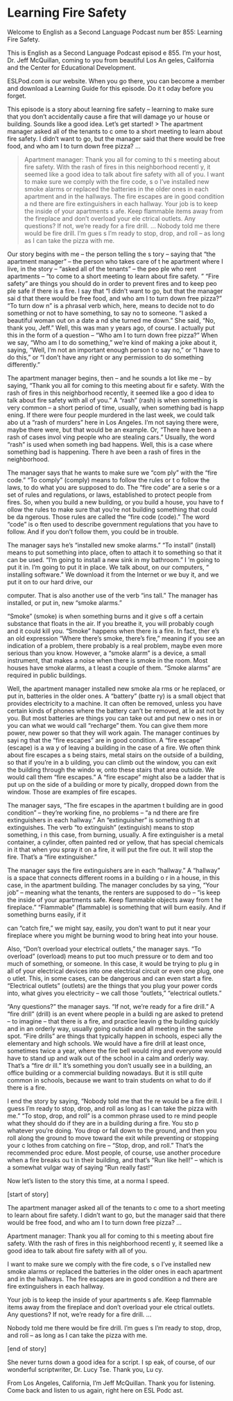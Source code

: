 # Learning Fire Safety

Welcome to English as a Second Language Podcast num ber 855: Learning Fire Safety.

This is English as a Second Language Podcast episod e 855. I’m your host, Dr. Jeff McQuillan, coming to you from beautiful Los An geles, California and the Center for Educational Development.

ESLPod.com is our website. When you go there, you can become a member and download a Learning Guide for this episode. Do it t oday before you forget.

This episode is a story about learning fire safety – learning to make sure that you don’t accidentally cause a fire that will damage yo ur house or building. Sounds like a good idea. Let’s get started! > The apartment manager asked all of the tenants to c ome to a short meeting to learn about fire safety.  I didn’t want to go, but the manager said that there would be free food, and who am I to turn down free pizza? ...
> Apartment manager:  Thank you all for coming to thi s meeting about fire safety. With the rash of fires in this neighborhood recentl y, it seemed like a good idea to talk about fire safety with all of you.
> I want to make sure we comply with the fire code, s o I’ve installed new smoke alarms or replaced the batteries in the older ones in each apartment and in the hallways.  The fire escapes are in good condition a nd there are fire extinguishers in each hallway.
> Your job is to keep the inside of your apartments s afe.  Keep flammable items away from the fireplace and don’t overload your ele ctrical outlets.  Any questions?  If not, we’re ready for a fire drill. ...
> Nobody told me there would be fire drill.  I’m gues s I’m ready to stop, drop, and roll – as long as I can take the pizza with me.

Our story begins with me – the person telling the s tory – saying that “the apartment manager” – the person who takes care of t he apartment where I live, in the story – “asked all of the tenants” – the peo ple who rent apartments – “to come to a short meeting to learn about fire safety. ” “Fire safety” are things you should do in order to prevent fires and to keep peo ple safe if there is a fire. I say that “I didn’t want to go, but that the manager sai d that there would be free food, and who am I to turn down free pizza?” “To turn dow n” is a phrasal verb which, here, means to decide not to do something or not to  have something, to say no to someone. “I asked a beautiful woman out on a date a nd she turned me down.” She said, “No, thank you, Jeff.” Well, this was man y years ago, of course. I actually put this in the form of a question – “Who am I to turn down free pizza?” When we say, “Who am I to do something,” we’re kind  of making a joke about it, saying, “Well, I’m not an important enough person t o say no,” or “I have to do this,” or “I don’t have any right or any permission  to do something differently.”

The apartment manager begins, then – and he sounds a lot like me – by saying, “Thank you all for coming to this meeting about fir e safety. With the rash of fires in this neighborhood recently, it seemed like a goo d idea to talk about fire safety with all of you.” A “rash” (rash) is when something  is very common – a short period of time, usually, when something bad is happ ening. If there were four people murdered in the last week, we could talk abo ut a “rash of murders” here in Los Angeles. I’m not saying there were, maybe there  were, but that would be an example. Or, “There have been a rash of cases invol ving people who are stealing cars.” Usually, the word “rash” is used when someth ing bad happens. Well, this is a case where something bad is happening. There h ave been a rash of fires in the neighborhood.

The manager says that he wants to make sure we “com ply” with the “fire code.” “To comply” (comply) means to follow the rules or t o follow the laws, to do what you are supposed to do. The “fire code” are a serie s or a set of rules and regulations, or laws, established to protect people  from fires. So, when you build a new building, or you build a house, you have to f ollow the rules to make sure that you’re not building something that could be da ngerous. Those rules are called the “fire code (code).” The word “code” is o ften used to describe government regulations that you have to follow. And  if you don’t follow them, you could be in trouble.

The manager says he’s “installed new smoke alarms.”  “To install” (install) means to put something into place, often to attach it to something so that it can be used. “I’m going to install a new sink in my bathroom.” I ’m going to put it in. I’m going to put it in place. We talk about, on our computers, “ installing software.” We download it from the Internet or we buy it, and we put it on to our hard drive, our

computer. That is also another use of the verb “ins tall.” The manager has installed, or put in, new “smoke alarms.”

“Smoke” (smoke) is when something burns and it give s off a certain substance that floats in the air. If you breathe it, you will  probably cough and it could kill you. “Smoke” happens when there is a fire. In fact, ther e’s an old expression “Where there’s smoke, there’s fire,” meaning if you see an  indication of a problem, there probably is a real problem, maybe even more serious  than you know. However, a “smoke alarm” is a device, a small instrument, that  makes a noise when there is smoke in the room. Most houses have smoke alarms, a t least a couple of them. “Smoke alarms” are required in public buildings.

Well, the apartment manager installed new smoke ala rms or he replaced, or put in, batteries in the older ones. A “battery” (batte ry) is a small object that provides electricity to a machine. It can often be removed, unless you have certain kinds of phones where the battery can’t be removed, at le ast not by you. But most batteries are things you can take out and put new o nes in or you can what we would call “recharge” them. You can give them more power, new power so that they will work again. The manager continues by sayi ng that the “fire escapes” are in good condition. A “fire escape” (escape) is a wa y of leaving a building in the case of a fire. We often think about fire escapes a s being stairs, metal stairs on the outside of a building, so that if you’re in a b uilding, you can climb out the window, you can exit the building through the windo w, onto these stairs that area outside. We would call them “fire escapes.” A “fire  escape” might also be a ladder that is put up on the side of a building or more ty pically, dropped down from the window. Those are examples of fire escapes.

The manager says, “The fire escapes in the apartmen t building are in good condition” – they’re working fine, no problems – “a nd there are fire extinguishers in each hallway.” An “extinguisher” is something th at extinguishes. The verb “to extinguish” (extinguish) means to stop something, i n this case, from burning, usually. A fire extinguisher is a metal container, a cylinder, often painted red or yellow, that has special chemicals in it that when you spray it on a fire, it will put the fire out. It will stop the fire. That’s a “fire  extinguisher.”

The manager says the fire extinguishers are in each  “hallway.” A “hallway” is a space that connects different rooms in a building o r in a house, in this case, in the apartment building. The manager concludes by sa ying, “Your job” – meaning what the tenants, the renters are supposed to do – “is keep the inside of your apartments safe. Keep flammable objects away from t he fireplace.” “Flammable” (flammable) is something that will burn easily. And  if something burns easily, if it

can “catch fire,” we might say, easily, you don’t want to put it near your fireplace where you might be burning wood to bring heat into your house.

Also, “Don’t overload your electrical outlets,” the  manager says. “To overload” (overload) means to put too much pressure or to dem and too much of something, or someone. In this case, it would be trying to plu g in all of your electrical devices into one electrical circuit or even one plug, one o utlet. This, in some cases, can be dangerous and can even start a fire. “Electrical  outlets” (outlets) are the things that you plug your power cords into, what gives you  electricity – we call those “outlets,” “electrical outlets.”

 “Any questions?”  the manager says. “If not, we’re  ready for a fire drill.” A “fire drill” (drill) is an event where people in a buildi ng are asked to pretend – to imagine – that there is a fire, and practice leavin g the building quickly and in an orderly way, usually going outside and all meeting in the same spot. “Fire drills” are things that typically happen in schools, especi ally the elementary and high schools. We would have a fire drill at least once, sometimes twice a year, where the fire bell would ring and everyone would have to  stand up and walk out of the school in a calm and orderly way. That’s a “fire dr ill.” It’s something you don’t usually see in a building, an office building or a commercial building nowadays. But it is still quite common in schools, because we  want to train students on what to do if there is a fire.

I end the story by saying, “Nobody told me that the re would be a fire drill. I guess I’m ready to stop, drop, and roll as long as I can take the pizza with me.” “To stop, drop, and roll” is a common phrase used to re mind people what they should do if they are in a building during a fire. You sto p whatever you’re doing. You drop or fall down to the ground, and then you roll along the ground to move toward the exit while preventing or stopping your c lothes from catching on fire – “Stop, drop, and roll.” That’s the recommended proc edure. Most people, of course, use another procedure when a fire breaks ou t in their building, and that’s “Run like hell!” – which is a somewhat vulgar way of saying “Run really fast!”

Now let’s listen to the story this time, at a norma l speed.

[start of story]

The apartment manager asked all of the tenants to c ome to a short meeting to learn about fire safety.  I didn’t want to go, but the manager said that there would be free food, and who am I to turn down free pizza? ...

Apartment manager:  Thank you all for coming to thi s meeting about fire safety. With the rash of fires in this neighborhood recentl y, it seemed like a good idea to talk about fire safety with all of you.

I want to make sure we comply with the fire code, s o I’ve installed new smoke alarms or replaced the batteries in the older ones in each apartment and in the hallways.  The fire escapes are in good condition a nd there are fire extinguishers in each hallway.

Your job is to keep the inside of your apartments s afe.  Keep flammable items away from the fireplace and don’t overload your ele ctrical outlets.  Any questions?  If not, we’re ready for a fire drill. ...

Nobody told me there would be fire drill.  I’m gues s I’m ready to stop, drop, and roll – as long as I can take the pizza with me.

[end of story]

She never turns down a good idea for a script. I sp eak, of course, of our wonderful scriptwriter, Dr. Lucy Tse. Thank you, Lu cy.

From Los Angeles, California, I’m Jeff McQuillan. Thank you for listening. Come back and listen to us again, right here on ESL Podc ast.



